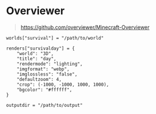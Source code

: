 # Overviewer

> https://github.com/overviewer/Minecraft-Overviewer

```vim
worlds["survival"] = "/path/to/world"

renders["survivalday"] = {
    "world": "3D",
    "title": "day",
    "rendermode": "lighting",
    "imgformat": "webp",
    "imglossless": "false",
    "defaultzoom": 4,
    "crop": (-1000, -1000, 1000, 1000),
    "bgcolor": "#ffffff",
}

outputdir = "/path/to/output"
```
